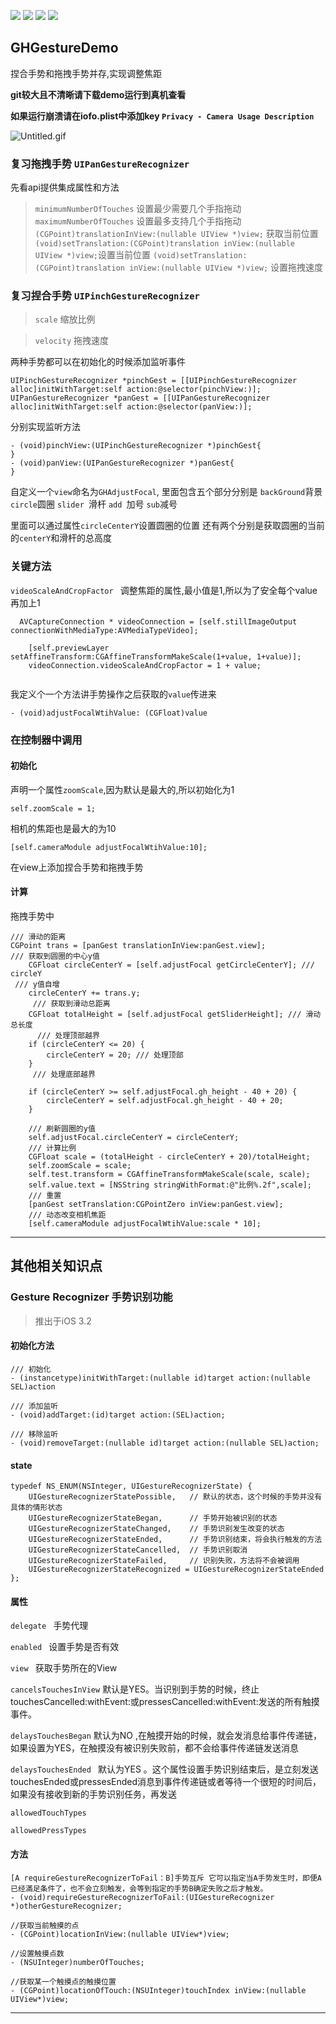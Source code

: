 ![](https://img.shields.io/badge/platform-iOS-red.svg) ![](https://img.shields.io/badge/language-Objective--C-orange.svg) 
![](https://img.shields.io/badge/license-MIT%20License-brightgreen.svg) 
![](https://img.shields.io/appveyor/ci/gruntjs/grunt.svg)


## GHGestureDemo

捏合手势和拖拽手势并存,实现调整焦距<br/>


**git较大且不清晰请下载demo运行到真机查看**

**如果运行崩溃请在iofo.plist中添加key `Privacy - Camera Usage Description`**


![Untitled.gif](https://upload-images.jianshu.io/upload_images/1419035-75858481f750f451.gif?imageMogr2/auto-orient/strip)


### 复习拖拽手势 `UIPanGestureRecognizer `

先看api提供集成属性和方法

>`minimumNumberOfTouches` 设置最少需要几个手指拖动 
>`maximumNumberOfTouches`  设置最多支持几个手指拖动 
> `(CGPoint)translationInView:(nullable UIView *)view;` 获取当前位置  
> `(void)setTranslation:(CGPoint)translation inView:(nullable UIView *)view;`设置当前位置 
> `(void)setTranslation:(CGPoint)translation inView:(nullable UIView *)view;` 设置拖拽速度


### 复习捏合手势 `UIPinchGestureRecognizer `

>`scale` 缩放比例

>`velocity` 拖拽速度 

两种手势都可以在初始化的时候添加监听事件

```
UIPinchGestureRecognizer *pinchGest = [[UIPinchGestureRecognizer alloc]initWithTarget:self action:@selector(pinchView:)];
UIPanGestureRecognizer *panGest = [[UIPanGestureRecognizer alloc]initWithTarget:self action:@selector(panView:)];
```
分别实现监听方法

```
- (void)pinchView:(UIPinchGestureRecognizer *)pinchGest{
}
- (void)panView:(UIPanGestureRecognizer *)panGest{
}
```

自定义一个`view`命名为`GHAdjustFocal`,
里面包含五个部分分别是
`backGround`背景 `circle`圆圈 `slider `滑杆 `add `加号 `sub`减号

里面可以通过属性`circleCenterY`设置圆圈的位置
还有两个分别是获取圆圈的当前的`centerY`和滑杆的总高度

### 关键方法

`videoScaleAndCropFactor ` 调整焦距的属性,最小值是1,所以为了安全每个value再加上1

```
  AVCaptureConnection * videoConnection = [self.stillImageOutput connectionWithMediaType:AVMediaTypeVideo];

    [self.previewLayer setAffineTransform:CGAffineTransformMakeScale(1+value, 1+value)];
    videoConnection.videoScaleAndCropFactor = 1 + value;
    
```

我定义个一个方法讲手势操作之后获取的`value`传进来

```
- (void)adjustFocalWtihValue: (CGFloat)value 
```

### 在控制器中调用
#### 初始化
声明一个属性`zoomScale`,因为默认是最大的,所以初始化为1

```self.zoomScale = 1;```

相机的焦距也是最大的为10

```[self.cameraModule adjustFocalWtihValue:10];```

在view上添加捏合手势和拖拽手势

#### 计算
拖拽手势中
```
/// 滑动的距离
CGPoint trans = [panGest translationInView:panGest.view];
/// 获取到圆圈的中心y值
    CGFloat circleCenterY = [self.adjustFocal getCircleCenterY]; /// circleY
 /// y值自增
    circleCenterY += trans.y;
     /// 获取到滑动总距离
    CGFloat totalHeight = [self.adjustFocal getSliderHeight]; /// 滑动总长度
  	  /// 处理顶部越界
    if (circleCenterY <= 20) {
        circleCenterY = 20; /// 处理顶部
    }
     /// 处理底部越界

    if (circleCenterY >= self.adjustFocal.gh_height - 40 + 20) {
        circleCenterY = self.adjustFocal.gh_height - 40 + 20;
    }
    
    /// 刷新圆圈的y值
    self.adjustFocal.circleCenterY = circleCenterY;
    /// 计算比例
    CGFloat scale = (totalHeight - circleCenterY + 20)/totalHeight;
    self.zoomScale = scale;
    self.test.transform = CGAffineTransformMakeScale(scale, scale);
    self.value.text = [NSString stringWithFormat:@"比例%.2f",scale];
    /// 重置
    [panGest setTranslation:CGPointZero inView:panGest.view];
    /// 动态改变相机焦距
    [self.cameraModule adjustFocalWtihValue:scale * 10];
```
---


## 其他相关知识点
###  Gesture Recognizer 手势识别功能
> 推出于iOS 3.2

#### 初始化方法

```
/// 初始化
- (instancetype)initWithTarget:(nullable id)target action:(nullable SEL)action
```
```
/// 添加监听
- (void)addTarget:(id)target action:(SEL)action;
```
```
/// 移除监听
- (void)removeTarget:(nullable id)target action:(nullable SEL)action;
```
#### state

```
typedef NS_ENUM(NSInteger, UIGestureRecognizerState) {
    UIGestureRecognizerStatePossible,   // 默认的状态，这个时候的手势并没有具体的情形状态
    UIGestureRecognizerStateBegan,      // 手势开始被识别的状态
    UIGestureRecognizerStateChanged,    // 手势识别发生改变的状态
    UIGestureRecognizerStateEnded,      // 手势识别结束，将会执行触发的方法
    UIGestureRecognizerStateCancelled,  // 手势识别取消
    UIGestureRecognizerStateFailed,     // 识别失败，方法将不会被调用
    UIGestureRecognizerStateRecognized = UIGestureRecognizerStateEnded 
};
```
#### 属性
`delegate ` 手势代理

`enabled ` 设置手势是否有效
 
 `view ` 获取手势所在的View

`cancelsTouchesInView` 默认是YES。当识别到手势的时候，终止touchesCancelled:withEvent:或pressesCancelled:withEvent:发送的所有触摸事件。

`delaysTouchesBegan` 默认为NO ,在触摸开始的时候，就会发消息给事件传递链，如果设置为YES，在触摸没有被识别失败前，都不会给事件传递链发送消息

`delaysTouchesEnded ` 默认为YES 。这个属性设置手势识别结束后，是立刻发送touchesEnded或pressesEnded消息到事件传递链或者等待一个很短的时间后，如果没有接收到新的手势识别任务，再发送

`allowedTouchTypes `
     
`allowedPressTypes `

#### 方法

```
[A requireGestureRecognizerToFail：B]手势互斥 它可以指定当A手势发生时，即便A已经滿足条件了，也不会立刻触发，会等到指定的手势B确定失败之后才触发。
- (void)requireGestureRecognizerToFail:(UIGestureRecognizer *)otherGestureRecognizer;
```
```
//获取当前触摸的点
- (CGPoint)locationInView:(nullable UIView*)view;
```

```
//设置触摸点数
- (NSUInteger)numberOfTouches;
```
```
//获取某一个触摸点的触摸位置
- (CGPoint)locationOfTouch:(NSUInteger)touchIndex inView:(nullable UIView*)view; 
```
---